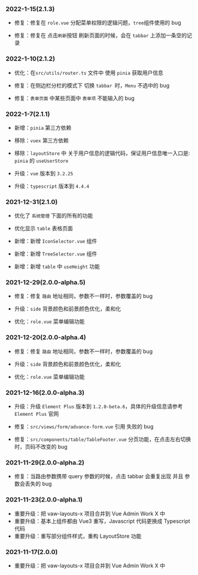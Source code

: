 ### 2022-1-15(2.1.3)

- 修复：修复在 `role.vue` 分配菜单权限的逻辑问题，`tree`组件使用的 bug

- 修复：修复在 点击`刷新`按钮 刷新页面的时候，会在 `tabbar` 上添加一条空的记录

### 2022-1-10(2.1.2)

- 优化：在`src/utils/router.ts` 文件中 使用 `pinia` 获取用户信息

- 修复：在侧边栏分栏的模式下 切换 `tabbar `时，`Menu` 不选中的 bug

- 修复：`表单页面` 中某些页面中 `表单项` 不能输入的 bug

### 2022-1-7(2.1.1)

- 新增：`pinia` 第三方依赖

- 移除：`vuex` 第三方依赖

- 移除：`layoutStore` 中 关于用户信息的逻辑代码，保证用户信息唯一入口是: `pinia` 的 `useUserStore`

- 升级：`vue` 版本到 `3.2.25`

- 升级：`typescript` 版本到 `4.4.4`

### 2021-12-31(2.1.0)

- 优化了 `系统管理` 下面的所有的功能

- 优化显示 `table` 表格页面

- 新增：新增 `IconSelector.vue` 组件

- 新增：新增 `TreeSelector.vue` 组件

- 新增：新增 `table` 中 `useHeight` 功能

### 2021-12-29(2.0.0-alpha.5)

- 修复：修复 `路由` 地址相同，参数不一样时，参数覆盖的 bug

- 升级：`side` 背景颜色和前景颜色优化，柔和化

- 优化：`role.vue` 菜单编辑功能

### 2021-12-20(2.0.0-alpha.4)

- 修复：修复 `路由` 地址相同，参数不一样时，参数覆盖的 bug

- 升级：`side` 背景颜色和前景颜色优化，柔和化

- 优化：`role.vue` 菜单编辑功能

### 2021-12-16(2.0.0-alpha.3)

- 升级：升级 `Element Plus` 版本到 `1.2.0-beta.6`，具体的升级信息请参考 `Element Plus` 官网

- 修复：`src/views/form/advance-form.vue` 引用 失败的 bug

- 修复：`src/components/table/TableFooter.vue` 分页功能，在点击左右切换时，页码不改变的 bug

### 2021-11-29(2.0.0-alpha.2)

- 修复：当路由参数携带 query 参数的时候，点击 tabbar 会重复出现 并且 参数会丢失的 bug

### 2021-11-23(2.0.0-alpha.1)

- 重要升级：把 vaw-layouts-x 项目合并到 Vue Admin Work X 中
- 重要升级：基本上组件都由 Vue3 重写，Javascript 代码更换成 Typescript 代码
- 重要升级：重写部分组件样式，重构 LayoutStore 功能

### 2021-11-17(2.0.0)

- 重要升级：把 vaw-layouts-x 项目合并到 Vue Admin Work X 中
